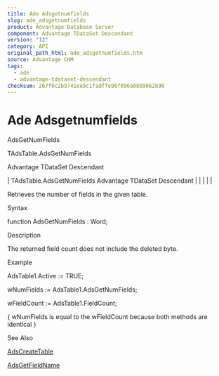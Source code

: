 ```yaml
---
title: Ade Adsgetnumfields
slug: ade_adsgetnumfields
product: Advantage Database Server
component: Advantage TDataSet Descendant
version: "12"
category: API
original_path_html: ade_adsgetnumfields.htm
source: Advantage CHM
tags:
  - ade
  - advantage-tdataset-descendant
checksum: 267f0c2b9741ee9c1fadffe96f096a0809062b90
---
```


# Ade Adsgetnumfields

AdsGetNumFields

TAdsTable.AdsGetNumFields

Advantage TDataSet Descendant

| TAdsTable.AdsGetNumFields  Advantage TDataSet Descendant |  |  |  |  |

Retrieves the number of fields in the given table.

Syntax

function AdsGetNumFields : Word;

Description

The returned field count does not include the deleted byte.

Example

AdsTable1.Active := TRUE;

wNumFields := AdsTable1.AdsGetNumFields;

wFieldCount := AdsTable1.FieldCount;

{ wNumFields is equal to the wFieldCount because both methods are identical }

See Also

[AdsCreateTable](ade_adscreatetable.md)

[AdsGetFieldName](ade_adsgetfieldname.md)
